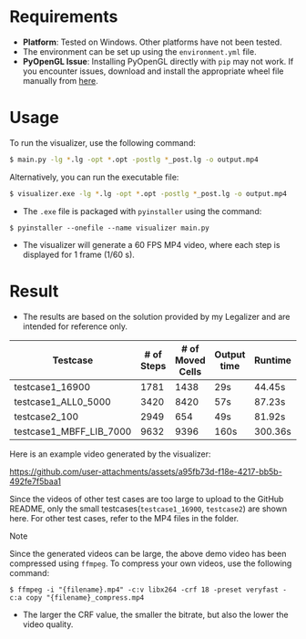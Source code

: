 # Requirements
- **Platform**: Tested on Windows. Other platforms have not been tested.
- The environment can be set up using the `environment.yml` file.
- **PyOpenGL Issue**: Installing PyOpenGL directly with `pip` may not work. If you encounter issues, download and install the appropriate wheel file manually from [here](https://github.com/cgohlke/pyopengl-build/releases/tag/v3.1.8).

# Usage
To run the visualizer, use the following command:
```bash
$ main.py -lg *.lg -opt *.opt -postlg *_post.lg -o output.mp4
```
Alternatively, you can run the executable file:
```bash
$ visualizer.exe -lg *.lg -opt *.opt -postlg *_post.lg -o output.mp4
```
- The `.exe` file is packaged with `pyinstaller` using the command:
```
$ pyinstaller --onefile --name visualizer main.py
```
- The visualizer will generate a 60 FPS MP4 video, where each step is displayed for 1 frame (1/60 s).

# Result
- The results are based on the solution provided by my Legalizer and are intended for reference only.

|      Testcase     |# of Steps|# of Moved Cells|Output time|Runtime|Generate Speed|
|-------------------|----------|----------------|-----------|-------|--------------|
|  testcase1_16900  |    1781  |      1438      |    29s    | 44.45s|   40.07fps   |
|testcase1_ALL0_5000|    3420  |      8420      |    57s    | 87.23s|   39.21fps   |
|   testcase2_100   |    2949  |      654       |    49s    | 81.92s|   36.00fps   |
|testcase1_MBFF_LIB_7000|9632  |      9396      |    160s   |300.36s|   32.07fps   |

Here is an example video generated by the visualizer:

https://github.com/user-attachments/assets/a95fb73d-f18e-4217-bb5b-492fe7f5baa1

Since the videos of other test cases are too large to upload to the GitHub README, only the small testcases(`testcase1_16900`, `testcase2`) are shown here. For other test cases, refer to the MP4 files in the folder.
> [!NOTE]
> Since the generated videos can be large, the above demo video has been compressed using `ffmpeg`. To compress your own videos, use the following command:
> ```
> $ ffmpeg -i "{filename}.mp4" -c:v libx264 -crf 18 -preset veryfast -c:a copy "{filename}_compress.mp4
> ```
> - The larger the CRF value, the smaller the bitrate, but also the lower the video quality.
